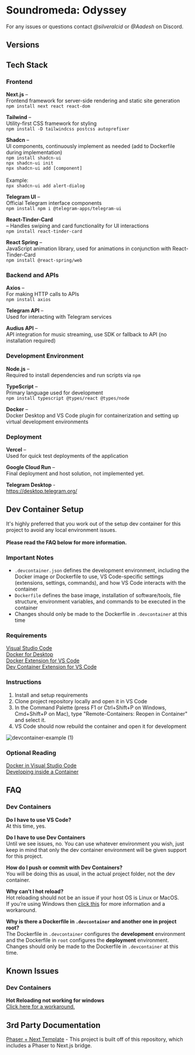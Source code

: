 # Soundromeda: Odyssey
For any issues or questions contact *@silveralcid* or *@Aadesh* on Discord.

## Versions




## Tech Stack

### Frontend

**Next.js** – <br>
Frontend framework for server-side rendering and static site generation <br>
```npm install next react react-dom```

**Tailwind** – <br>
Utility-first CSS framework for styling <br>
```npm install -D tailwindcss postcss autoprefixer```

**Shadcn** –<br>
UI components, continuously implement as needed (add to Dockerfile during implementation) <br>
```npm install shadcn-ui```<br>
```npx shadcn-ui init``` <br>
```npx shadcn-ui add [component]```<br><br>
Example: <br>
```npx shadcn-ui add alert-dialog```

**Telegram UI** – <br>
Official Telegram interface components <br>
```npm install npm i @telegram-apps/telegram-ui```

**React-Tinder-Card** <br>
– Handles swiping and card functionality for UI interactions <br>
```npm install react-tinder-card```

**React Spring** – <br>
JavaScript animation library, used for animations in conjunction with React-Tinder-Card  <br>
```npm install @react-spring/web```


### Backend and APIs

**Axios** – <br>
For making HTTP calls to APIs  <br>
```npm install axios```

**Telegram API** – <br>
Used for interacting with Telegram services

**Audius API** – <br>
API integration for music streaming, use SDK or fallback to API (no installation required)  



### Development Environment
**Node.js** – <br>
Required to install dependencies and run scripts via `npm`  

**TypeScript** – <br>
Primary language used for development  <br>
```npm install typescript @types/react @types/node```

**Docker** – <br>
Docker Desktop and VS Code plugin for containerization and setting up virtual development environments  


### Deployment
**Vercel** – <br>
Used for quick test deployments of the application

**Google Cloud Run** – <br>
Final deployment and host solution, not implemented yet.

**Telegram Desktop** - <br>
https://desktop.telegram.org/

## Dev Container Setup
It's highly preferred that you work out of the setup dev container for this project to avoid any local environment issues. 
<br><br>
**Please read the FAQ below for more information.**

### Important Notes
* ```.devcontainer.json``` defines the development environment, including the Docker image or Dockerfile to use, VS Code-specific settings (extensions, settings, commands), and how VS Code interacts with the container
* ```Dockerfile``` defines the base image, installation of software/tools, file structure, environment variables, and commands to be executed in the container
* Changes should only be made to the Dockerfile in ```.devcontainer``` at this time

### Requirements
[Visual Studio Code](https://code.visualstudio.com/download)<br>
[Docker for Desktop](https://www.docker.com/products/docker-desktop/)<br>
[Docker Extension for VS Code](https://marketplace.visualstudio.com/items?itemName=ms-azuretools.vscode-docker)<br>
[Dev Container Extension for VS Code](https://marketplace.visualstudio.com/items?itemName=ms-vscode-remote.remote-containers)<br>




### Instructions
1. Install and setup requirements
2. Clone project repository locally and open it in VS Code
3. In the Command Palette (press F1 or Ctrl+Shift+P on Windows, Cmd+Shift+P on Mac), type "Remote-Containers: Reopen in Container" and select it.
4. VS Code should now rebuild the container and open it for development

![devcontainer-example (1)](https://github.com/user-attachments/assets/b636240e-5cc7-4e55-ba0b-b420e6781fd4)

### Optional Reading
[Docker in Visual Studio Code](https://code.visualstudio.com/docs/containers/overview) <br>
[Developing inside a Container](https://code.visualstudio.com/docs/devcontainers/containers)<br>


## FAQ

### Dev Containers

**Do I have to use VS Code?**<br>
At this time, yes. 

**Do I have to use Dev Containers** <br>
Until we see issues, no. You can use whatever environment you wish, just keep in mind that only the dev container environment will be given support for this project.

**How do I push or commit with Dev Containers?** <br>
You will be doing this as usual, in the actual project folder, not the dev container.

**Why can’t I hot reload?**<br>
Hot reloading should not be an issue if your host OS is Linux or MacOS. <br>
If you're using Windows then [click this](https://stackoverflow.com/questions/54126848/why-nextjs-using-docker-container-did-not-reload-after-changed-code-for-dev-envi/77123014#77123014) for more information and a workaround.

**Why is there a Dockerfile in ```.devcontainer``` and another one in project root?** <br>
The Dockerfile in ```.devcontainer``` configures the **development** environment and the Dockerfile in ```root``` configures the **deployment** environment. Changes should only be made to the Dockerfile in ```.devcontainer``` at this time.

## Known Issues
### Dev Containers
**Hot Reloading not working for windows** <br>
[Click here for a workaround.](https://stackoverflow.com/questions/54126848/why-nextjs-using-docker-container-did-not-reload-after-changed-code-for-dev-envi/77123014#77123014) 

## 3rd Party Documentation
[Phaser + Next Template](https://github.com/phaserjs/template-nextjs) - This project is built off of this repository, which includes a Phaser to Next.js bridge.






